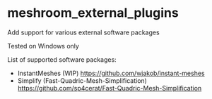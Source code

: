 # meshroom_external_plugins
Add support for various external software packages

Tested on Windows only

List of supported software packages:

- InstantMeshes (WIP) https://github.com/wjakob/instant-meshes
- Simplify (Fast-Quadric-Mesh-Simplification) https://github.com/sp4cerat/Fast-Quadric-Mesh-Simplification
